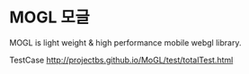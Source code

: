 MOGL 모글
=======
MOGL is light weight & high performance mobile webgl library.


TestCase
http://projectbs.github.io/MoGL/test/totalTest.html
